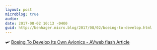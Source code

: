 ```yaml
---
layout: post
microblog: true
audio: 
date: 2017-08-02 10:13 -0400
guid: http://benhager.micro.blog/2017/08/02/boeing-to-develop.html
---
```

🛩 [Boeing To Develop Its Own Avionics - AVweb flash Article](https://www.avweb.com/avwebflash/news/Boeing-To-Develop-Its-Own-Avionics-229435-1.html)
